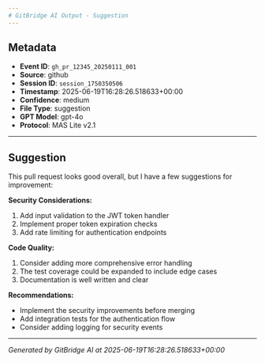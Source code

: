 ```yaml
---
# GitBridge AI Output - Suggestion
---
```


## Metadata
- **Event ID**: `gh_pr_12345_20250111_001`
- **Source**: github
- **Session ID**: `session_1750350506`
- **Timestamp**: 2025-06-19T16:28:26.518633+00:00
- **Confidence**: medium
- **File Type**: suggestion
- **GPT Model**: gpt-4o
- **Protocol**: MAS Lite v2.1

---

## Suggestion
This pull request looks good overall, but I have a few suggestions for improvement:

**Security Considerations:**
1. Add input validation to the JWT token handler
2. Implement proper token expiration checks
3. Add rate limiting for authentication endpoints

**Code Quality:**
1. Consider adding more comprehensive error handling
2. The test coverage could be expanded to include edge cases
3. Documentation is well written and clear

**Recommendations:**
- Implement the security improvements before merging
- Add integration tests for the authentication flow
- Consider adding logging for security events

---
*Generated by GitBridge AI at 2025-06-19T16:28:26.518633+00:00*